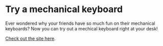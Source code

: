 # Try a mechanical keyboard

Ever wondered why your friends have so much fun on their mechanical keyboards? Now you can try out a mechical keyboard right at your desk!

[Check out the site here](https://lambtron.github.io/tryamechanicalkeyboard/).
